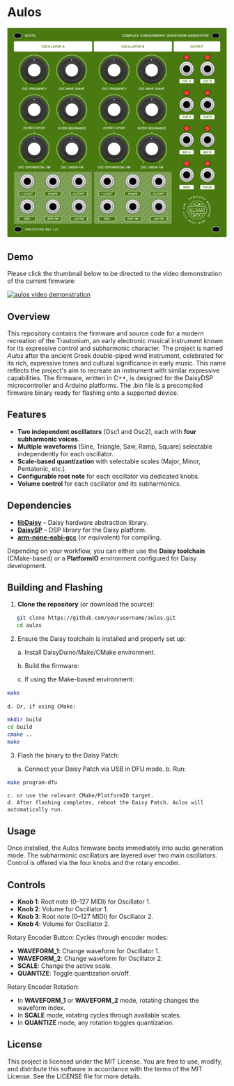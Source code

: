 # Aulos
<img src="./.github/export.png" alt="Image depicting the design of the front panel of the eurorack module" />

## Demo

Please click the thumbnail below to be directed to the video demonstration of the current firmware: 

[![aulos video demonstration](http://i3.ytimg.com/vi/ZTuEySEleiw/hqdefault.jpg)](https://www.youtube.com/watch?v=ZTuEySEleiw?si=39wRLsX7yXqIgUet)  

## Overview

This repository contains the firmware and source code for a modern recreation of the Trautonium, an early electronic musical instrument known for its expressive control and subharmonic character. The project is named _Aulos_ after the ancient Greek double-piped wind instrument, celebrated for its rich, expressive tones and cultural significance in early music. This name reflects the project's aim to recreate an instrument with similar expressive capabilities. The firmware, written in C++, is designed for the DaisyDSP microcontroller and Arduino platforms. The .bin file is a precompiled firmware binary ready for flashing onto a supported device.

## Features

- **Two independent oscillators** (Osc1 and Osc2), each with **four subharmonic voices**.  
- **Multiple waveforms** (Sine, Triangle, Saw, Ramp, Square) selectable independently for each oscillator.  
- **Scale-based quantization** with selectable scales (Major, Minor, Pentatonic, etc.).  
- **Configurable root note** for each oscillator via dedicated knobs.  
- **Volume control** for each oscillator and its subharmonics.  

## Dependencies

- **[libDaisy](https://github.com/electro-smith/libDaisy)** – Daisy hardware abstraction library.  
- **[DaisySP](https://github.com/electro-smith/DaisySP)** – DSP library for the Daisy platform.  
- **[arm-none-eabi-gcc](https://developer.arm.com/tools-and-software/open-source-software/developer-tools/gnu-toolchain/gnu-rm)** (or equivalent) for compiling.  

Depending on your workflow, you can either use the **Daisy toolchain** (CMake-based) or a **PlatformIO** environment configured for Daisy development.

## Building and Flashing

1. **Clone the repository** (or download the source):
```bash
   git clone https://github.com/yourusername/aulos.git
   cd aulos
```
2. Ensure the Daisy toolchain is installed and properly set up:
    
    a. Install DaisyDuino/Make/CMake environment.
    
    b. Build the firmware:
    
    c. If using the Make-based environment:

```bash
make
```

    d. Or, if using CMake:

```bash
mkdir build
cd build
cmake ..
make
```

3. Flash the binary to the Daisy Patch:

    a. Connect your Daisy Patch via USB in DFU mode.
    b. Run:

```bash
make program-dfu
```

    c. or use the relevant CMake/PlatformIO target.
    d. After flashing completes, reboot the Daisy Patch. Aulos will automatically run.

## Usage

Once installed, the Aulos firmware boots immediately into audio generation mode. The subharmonic oscillators are layered over two main oscillators. Control is offered via the four knobs and the rotary encoder.

## Controls
- **Knob 1**: Root note (0–127 MIDI) for Oscillator 1.
- **Knob 2**: Volume for Oscillator 1.
- **Knob 3**: Root note (0–127 MIDI) for Oscillator 2.
- **Knob 4**: Volume for Oscillator 2.

Rotary Encoder Button: Cycles through encoder modes:

- **WAVEFORM_1**: Change waveform for Oscillator 1.
- **WAVEFORM_2**: Change waveform for Oscillator 2.
- **SCALE**: Change the active scale.
- **QUANTIZE**: Toggle quantization on/off.

Rotary Encoder Rotation:
- In **WAVEFORM_1** or **WAVEFORM_2** mode, rotating changes the waveform index.
- In **SCALE** mode, rotating cycles through available scales.
- In **QUANTIZE** mode, any rotation toggles quantization.

## License
This project is licensed under the MIT License. You are free to use, modify, and distribute this software in accordance with the terms of the MIT License. See the LICENSE file for more details.
